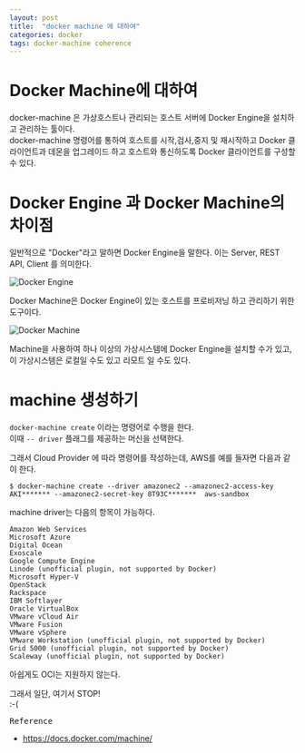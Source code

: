 ```yaml
---
layout: post
title:  "docker machine 에 대하여"
categories: docker
tags: docker-machine coherence
---
```

# Docker Machine에 대하여

docker-machine 은 가상호스트나 관리되는 호스트 서버에 Docker Engine을 설치하고 관리하는 툴이다.  
docker-machine 명령어를 통하여 호스트를 시작,검사,중지 및 재시작하고 Docker 클라이언트과 데몬을 업그레이드 하고 호스트와 통신하도록 Docker 클라이언트를 구성할 수 있다.

# Docker Engine 과 Docker Machine의 차이점

일반적으로 "Docker"라고 말하면 Docker Engine을 말한다. 이는 Server, REST API, Client 를 의미한다.

![Docker Engine](https://docs.docker.com/machine/img/engine.png)

Docker Machine은 Docker Engine이 있는 호스트를 프로비저닝 하고 관리하기 위한 도구이다.

![Docker Machine](https://docs.docker.com/machine/img/machine.png)

Machine을 사용하여 하나 이상의 가상시스템에 Docker Engine을 설치할 수가 있고, 이 가상시스템은 로컬일 수도 있고 리모트 일 수도 있다. 

# machine 생성하기

`docker-machine create` 이라는 명령어로 수행을 한다.  
이때 `-- driver` 플래그를 제공하는 머신을 선택한다.

그래서 Cloud Provider 에 따라 명령어를 작성하는데, AWS를 예를 들자면 다음과 같이 한다.
~~~
$ docker-machine create --driver amazonec2 --amazonec2-access-key AKI******* --amazonec2-secret-key 8T93C*******  aws-sandbox
~~~

machine driver는 다음의 항목이 가능하다.
~~~
Amazon Web Services
Microsoft Azure
Digital Ocean
Exoscale
Google Compute Engine
Linode (unofficial plugin, not supported by Docker)
Microsoft Hyper-V
OpenStack
Rackspace
IBM Softlayer
Oracle VirtualBox
VMware vCloud Air
VMware Fusion
VMware vSphere
VMware Workstation (unofficial plugin, not supported by Docker)
Grid 5000 (unofficial plugin, not supported by Docker)
Scaleway (unofficial plugin, not supported by Docker)
~~~
아쉽게도 OCI는 지원하지 않는다.

그래서 일단, 여기서 STOP!  
:-(
    
<kbd>Reference
- https://docs.docker.com/machine/